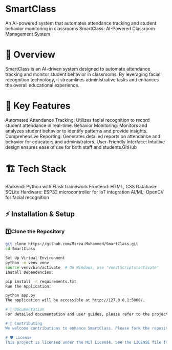 # SmartClass
An AI-powered system that automates attendance tracking and student behavior monitoring in classrooms
SmartClass: AI-Powered Classroom Management System
# 📌 Overview
SmartClass is an AI-driven system designed to automate attendance tracking and monitor student behavior in classrooms. By leveraging facial recognition technology, it streamlines administrative tasks and enhances the overall educational experience.​

# 🌟 Key Features
Automated Attendance Tracking: Utilizes facial recognition to record student attendance in real-time.​
Behavior Monitoring: Monitors and analyzes student behavior to identify patterns and provide insights.​
Comprehensive Reporting: Generates detailed reports on attendance and behavior for educators and administrators.​
User-Friendly Interface: Intuitive design ensures ease of use for both staff and students.​
GitHub
# 🏗️ Tech Stack
Backend: Python with Flask framework​
Frontend: HTML, CSS​
Database: SQLite​
Hardware: ESP32 microcontroller for IoT integration​
AI/ML: OpenCV for facial recognition​
## ⚡ Installation & Setup
### 1️⃣Clone the Repository
```sh
git clone https://github.com/Mirza-Muhammed/SmartClass.git
cd SmartClass

Set Up Virtual Environment 
python -m venv venv
source venv/bin/activate  # On Windows, use 'venv\Scripts\activate'
Install Dependencies:

pip install -r requirements.txt
Run the Application:

python app.py
The application will be accessible at http://127.0.0.1:5000/.

# 📄 Documentation
For detailed documentation and user guides, please refer to the project's GitHub repository.

# 🤝 Contributing
We welcome contributions to enhance SmartClass. Please fork the repository and submit a pull request with your improvements.

# 🛡️ License
This project is licensed under the MIT License. See the LICENSE file for details.
